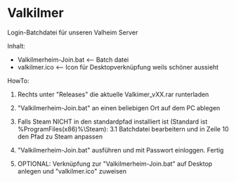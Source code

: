 # Valkilmer
Login-Batchdatei für unseren Valheim Server

Inhalt:

- Valkilmerheim-Join.bat  <-- Batch datei
- valkilmer.ico               <-- Icon für Desktopverknüpfung weils schöner aussieht


HowTo:

1. Rechts unter "Releases" die aktuelle Valkimer_vXX.rar runterladen

2. "Valkilmerheim-Join.bat" an einen beliebigen Ort auf dem PC ablegen

3. Falls Steam NICHT in den standardpfad installiert ist (Standard ist %ProgramFiles(x86)%\Steam):
3.1 Batchdatei bearbeitern und in Zeile 10 den Pfad zu Steam anpassen 

4. "Valkilmerheim-Join.bat" ausführen und mit Passwort einloggen. Fertig

5. OPTIONAL: Verknüpfung zur "Valkilmerheim-Join.bat" auf Desktop anlegen und "valkilmer.ico" zuweisen